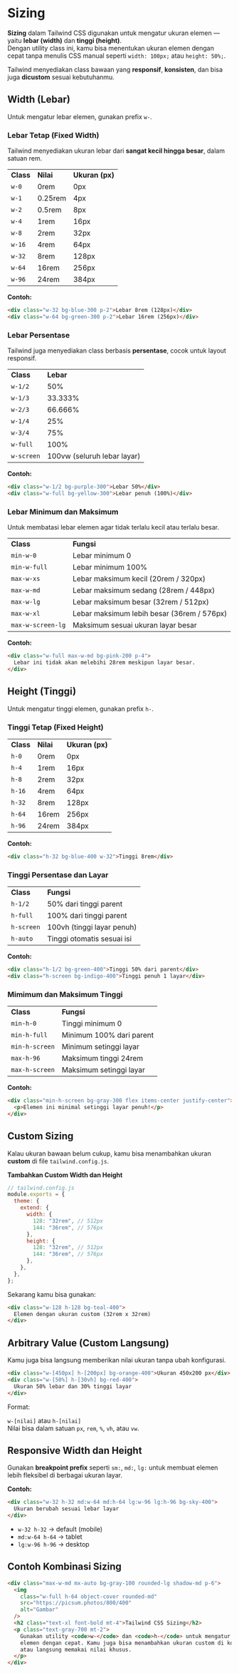 # Sizing

**Sizing** dalam Tailwind CSS digunakan untuk mengatur ukuran elemen — yaitu **lebar (width)** dan **tinggi (height)**.  
Dengan utility class ini, kamu bisa menentukan ukuran elemen dengan cepat tanpa menulis CSS manual seperti `width: 100px;` atau `height: 50%;`.

Tailwind menyediakan class bawaan yang **responsif**, **konsisten**, dan bisa juga **dicustom** sesuai kebutuhanmu.

## Width (Lebar)

Untuk mengatur lebar elemen, gunakan prefix `w-`.

### Lebar Tetap (Fixed Width)

Tailwind menyediakan ukuran lebar dari **sangat kecil hingga besar**, dalam satuan rem.

<table><tbody><tr><td><strong>Class</strong></td><td><strong>Nilai</strong></td><td><strong>Ukuran (px)</strong></td></tr><tr><td><code>w-0</code></td><td>0rem</td><td>0px</td></tr><tr><td><code>w-1</code></td><td>0.25rem</td><td>4px</td></tr><tr><td><code>w-2</code></td><td>0.5rem</td><td>8px</td></tr><tr><td><code>w-4</code></td><td>1rem</td><td>16px</td></tr><tr><td><code>w-8</code></td><td>2rem</td><td>32px</td></tr><tr><td><code>w-16</code></td><td>4rem</td><td>64px</td></tr><tr><td><code>w-32</code></td><td>8rem</td><td>128px</td></tr><tr><td><code>w-64</code></td><td>16rem</td><td>256px</td></tr><tr><td><code>w-96</code></td><td>24rem</td><td>384px</td></tr></tbody></table>

**Contoh:**

```html
<div class="w-32 bg-blue-300 p-2">Lebar 8rem (128px)</div>
<div class="w-64 bg-green-300 p-2">Lebar 16rem (256px)</div>
```

### Lebar Persentase

Tailwind juga menyediakan class berbasis **persentase**, cocok untuk layout responsif.

<table><tbody><tr><td><strong>Class</strong></td><td><strong>Lebar</strong></td></tr><tr><td><code>w-1/2</code></td><td>50%</td></tr><tr><td><code>w-1/3</code></td><td>33.333%</td></tr><tr><td><code>w-2/3</code></td><td>66.666%</td></tr><tr><td><code>w-1/4</code></td><td>25%</td></tr><tr><td><code>w-3/4</code></td><td>75%</td></tr><tr><td><code>w-full</code></td><td>100%</td></tr><tr><td><code>w-screen</code></td><td>100vw (seluruh lebar layar)</td></tr></tbody></table>

**Contoh:**

```html
<div class="w-1/2 bg-purple-300">Lebar 50%</div>
<div class="w-full bg-yellow-300">Lebar penuh (100%)</div>
```

### Lebar Minimum dan Maksimum

Untuk membatasi lebar elemen agar tidak terlalu kecil atau terlalu besar.

<table><tbody><tr><td><strong>Class</strong></td><td><strong>Fungsi</strong></td></tr><tr><td><code>min-w-0</code></td><td>Lebar minimum 0</td></tr><tr><td><code>min-w-full</code></td><td>Lebar minimum 100%</td></tr><tr><td><code>max-w-xs</code></td><td>Lebar maksimum kecil (20rem / 320px)</td></tr><tr><td><code>max-w-md</code></td><td>Lebar maksimum sedang (28rem / 448px)</td></tr><tr><td><code>max-w-lg</code></td><td>Lebar maksimum besar (32rem / 512px)</td></tr><tr><td><code>max-w-xl</code></td><td>Lebar maksimum lebih besar (36rem / 576px)</td></tr><tr><td><code>max-w-screen-lg</code></td><td>Maksimum sesuai ukuran layar besar</td></tr></tbody></table>

**Contoh:**

```html
<div class="w-full max-w-md bg-pink-200 p-4">
  Lebar ini tidak akan melebihi 28rem meskipun layar besar.
</div>
```

## Height (Tinggi)

Untuk mengatur tinggi elemen, gunakan prefix `h-`.

### Tinggi Tetap (Fixed Height)

<table><tbody><tr><td><strong>Class</strong></td><td><strong>Nilai</strong></td><td><strong>Ukuran (px)</strong></td></tr><tr><td><code>h-0</code></td><td>0rem</td><td>0px</td></tr><tr><td><code>h-4</code></td><td>1rem</td><td>16px</td></tr><tr><td><code>h-8</code></td><td>2rem</td><td>32px</td></tr><tr><td><code>h-16</code></td><td>4rem</td><td>64px</td></tr><tr><td><code>h-32</code></td><td>8rem</td><td>128px</td></tr><tr><td><code>h-64</code></td><td>16rem</td><td>256px</td></tr><tr><td><code>h-96</code></td><td>24rem</td><td>384px</td></tr></tbody></table>

**Contoh:**

```html
<div class="h-32 bg-blue-400 w-32">Tinggi 8rem</div>
```

### Tinggi Persentase dan Layar

<table><tbody><tr><td><strong>Class</strong></td><td><strong>Fungsi</strong></td></tr><tr><td><code>h-1/2</code></td><td>50% dari tinggi parent</td></tr><tr><td><code>h-full</code></td><td>100% dari tinggi parent</td></tr><tr><td><code>h-screen</code></td><td>100vh (tinggi layar penuh)</td></tr><tr><td><code>h-auto</code></td><td>Tinggi otomatis sesuai isi</td></tr></tbody></table>

**Contoh:**

```html
<div class="h-1/2 bg-green-400">Tinggi 50% dari parent</div>
<div class="h-screen bg-indigo-400">Tinggi penuh 1 layar</div>
```

### Mimimum dan Maksimum Tinggi

<table><tbody><tr><td><strong>Class</strong></td><td><strong>Fungsi</strong></td></tr><tr><td><code>min-h-0</code></td><td>Tinggi minimum 0</td></tr><tr><td><code>min-h-full</code></td><td>Minimum 100% dari parent</td></tr><tr><td><code>min-h-screen</code></td><td>Minimum setinggi layar</td></tr><tr><td><code>max-h-96</code></td><td>Maksimum tinggi 24rem</td></tr><tr><td><code>max-h-screen</code></td><td>Maksimum setinggi layar</td></tr></tbody></table>

**Contoh:**

```html
<div class="min-h-screen bg-gray-300 flex items-center justify-center">
  <p>Elemen ini minimal setinggi layar penuh!</p>
</div>
```

## Custom Sizing

Kalau ukuran bawaan belum cukup, kamu bisa menambahkan ukuran **custom** di file `tailwind.config.js`.

**Tambahkan Custom Width dan Height**

```javascript
// tailwind.config.js
module.exports = {
  theme: {
    extend: {
      width: {
        128: "32rem", // 512px
        144: "36rem", // 576px
      },
      height: {
        128: "32rem", // 512px
        144: "36rem", // 576px
      },
    },
  },
};
```

Sekarang kamu bisa gunakan:

```html
<div class="w-128 h-128 bg-teal-400">
  Elemen dengan ukuran custom (32rem x 32rem)
</div>
```

## Arbitrary Value (Custom Langsung)

Kamu juga bisa langsung memberikan nilai ukuran tanpa ubah konfigurasi.

```html
<div class="w-[450px] h-[200px] bg-orange-400">Ukuran 450x200 px</div>
<div class="w-[50%] h-[30vh] bg-red-400">
  Ukuran 50% lebar dan 30% tinggi layar
</div>
```

Format:

`w-[nilai]` atau `h-[nilai]`  
Nilai bisa dalam satuan `px`, `rem`, `%`, `vh`, atau `vw`.

## Responsive Width dan Height

Gunakan **breakpoint prefix** seperti `sm:`, `md:`, `lg:` untuk membuat elemen lebih fleksibel di berbagai ukuran layar.

**Contoh:**

```html
<div class="w-32 h-32 md:w-64 md:h-64 lg:w-96 lg:h-96 bg-sky-400">
  Ukuran berubah sesuai lebar layar
</div>
```

- `w-32 h-32` → default (mobile)
- `md:w-64 h-64` → tablet
- `lg:w-96 h-96` → desktop

## Contoh Kombinasi Sizing

```html
<div class="max-w-md mx-auto bg-gray-100 rounded-lg shadow-md p-6">
  <img
    class="w-full h-64 object-cover rounded-md"
    src="https://picsum.photos/800/400"
    alt="Gambar"
  />
  <h2 class="text-xl font-bold mt-4">Tailwind CSS Sizing</h2>
  <p class="text-gray-700 mt-2">
    Gunakan utility <code>w-</code> dan <code>h-</code> untuk mengatur ukuran
    elemen dengan cepat. Kamu juga bisa menambahkan ukuran custom di konfigurasi
    atau langsung memakai nilai khusus.
  </p>
</div>
```
